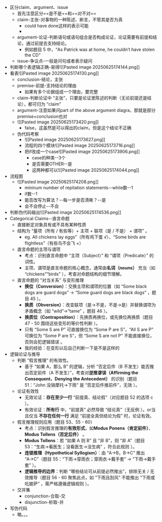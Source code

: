 - 区分claim、argument、issue
	- 首先注意区分==是不是==和==对不对==
	- claim-主张-对事物的一种陈述、断言，不管其是否为真
		- could have done这样的表示可能
		- 
	- argument-论证-判断语句或语句组合是否构成论证，论证需要有前提和结论，通过前提去支持结论。
		- 例如题目 5 中，“As Patrick was at home, he couldn’t have stolen the CD”
	- issue-争议点-一般是问句或者表示疑问
- 判断哪个表逻辑正确-易得![[Pasted image 20250625174144.png]]
- 看表![[Pasted image 20250625174130.png]]
	- conclusion-结论，主张
	- premise-前提-支持结论的理由
		- 如果有多个论据组成一个理由，要完整
	- claim-判断论证中 “主张”，只要是论证里陈述的判断（无论前提还是结论），都可归为 “claim”
	- argument-注意如果问part of the above argument diagra，那就是部分premise+conclusion也对
	- ![[Pasted image 20250625173420.png]]
		- false，这虽然是可以得出的claim，但是这个结论不正确
	- 伪代码考察
		- ![[Pasted image 20250625173627.png]]
		- 流程的四个模块![[Pasted image 20250625173716.png]]
		- 把if改成一个case![[Pasted image 20250625173906.png]]
			- case的种类--3个
			- 是否需要OTHER--是
			- 这两种都可以![[Pasted image 20250625174044.png]]
- 流程图
	- ![[Pasted image 20250625174208.png]]
		- mininum number of repitation statements--while数--1
		- if数--1
		- 能否改写为算法？--每一步是否清晰？--是
		- 会不会停止--不会
- 判断伪代码输出![[Pasted image 20250625174536.png]]
- Categorical Claims--直言命题
	- 直接断定对象具有或不具有某种性质
	- 结构为 “量项（所有 / 有些等）+ 主项 + 联项（是 / 不是） + 谓项” 。
		- eg. All chickens lay eggs”（所有鸡下蛋 √）、“Some birds are flightless”（有些鸟不会飞 ×）
	- 直言命题的主项与谓项
		- 考点：识别直言命题中 “主项（Subject）” 和 “谓项（Predicate）” 的词性。
        - 主项、谓项是直言命题的核心概念，通常由**名词（nouns）** 充当（如 “chickens”“birds” ），考查对命题结构的细节理解。
    - 直言命题的 “对当关系” 与变形推理
	    - **换位（Conversion）**：交换主项和谓项的位置（如 “Some black dogs are guard dogs” → “Some guard dogs are black dogs” ，题目 45 ）。
		- **换质（Obversion）**：改变联项（是→不是，不是→是）并替换谓项为矛盾概念（如 “wild”→“tame” ，题目 46 ）。
		- **换质位（Contraposition）**：先换质再换位，或先换位再换质（题目 47 - 50 围绕这些变形的等价性判断 ）。
		- 只有 “Some S are P” 可直接换位为 “Some P are S”，“All S are P” 可换位为 “Some P are S”，但 “Some S are not P” 不能直接换位，否则会犯逻辑错误 。
		- 我的经验：在变形以后自己判断一下是不是这样的
- 逻辑论证与推导
	- 判断 “假言推理” 的有效性。
		- 基于 “如果 A，那么 B” 的逻辑，分析 “否定后件（B 不发生）能否推出否定前件（A 不发生）”，考查对**逆推谬误（Affirming the Consequent、Denying the Antecedent）** 的识别（题目 51：“John 没骑摩托→下雨” 是 “否定后件推前件”，无效 ）。
	- 论证有效性
		- 无效论证：**存在至少一行** “前提真、结论假”（对应题目 52 的选项 c ）。
		- 有效论证：**所有行** 中，“前提真” 必然导致 “结论真”（无反例 ）。or当且仅当 **不存在任何一行** 满足 “前提全真但结论为假” 时，论证有效。
	-  假言推理规则应用（题目 53、55 - 60）
		- 考点：识别假言推理的**有效形式**，如**Modus Ponens（肯定前件）**、**Modus Tollens（否定后件）** 。
		- **Modus Tollens**：若 “如果 A 则 B” 且 “非 B”，则 “非 A”（题目 53：“生病→看医生；没看医生→没生病” ，符合此规则 ）。
		- **连锁推理（Hypothetical Syllogism）**：由 “A→B，B→C” 推出 “A→C”（题目 55：“下雨→穿雨衣；穿雨衣→戴手套” → “下雨→戴手套” ）。
		- **逻辑推导的边界**：判断 “哪些结论可从前提必然推出”，排除无关 / 无效推导（题目 56 - 60 聚焦此点，如 “下雨且刮风” 不能推出 “下雨或吃披萨” ，需严格遵循逻辑规则 ）。
	- 交并集
		- conjunction-合取-交
		- disjunction-析取-并
- 写伪代码
	- 略。。。